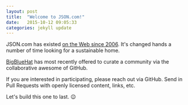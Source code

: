 ```yaml
---
layout: post
title:  "Welcome to JSON.com!"
date:   2015-10-12 09:05:33
categories: jekyll update
---
```


JSON.com has existed
[on the Web since 2006](http://web.archive.org/web/20070814024046/http://www.json.com/2006/12/26/welcome-to-jsoncom/).
It's changed hands a number of time looking for a sustainable home.

[BigBlueHat](http://bigbluehat.com/) has most recently offered to curate a
community via the collaborative awesome of GitHub.

If you are interested in participating, please reach out via GitHub. Send in
Pull Requests with openly licensed content, links, etc.

Let's build this one to last. :wink:
